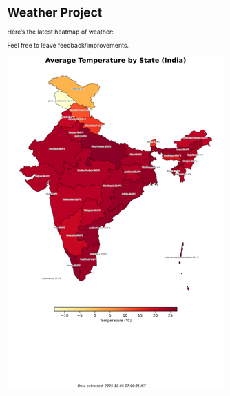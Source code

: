 # Weather Project

Here’s the latest heatmap of weather:

Feel free to leave feedback/improvements.

![India Heatmap](docs/assets/india_heatmap.png?v=E31BB9)
